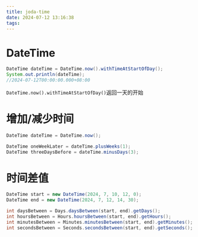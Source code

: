 ```yaml
---
title: joda-time
date: 2024-07-12 13:16:38
tags:
---
```


# DateTime

```java
DateTime dateTime = DateTime.now().withTimeAtStartOfDay();
System.out.println(dateTime);
//2024-07-12T00:00:00.000+08:00 
```

`DateTime.now().withTimeAtStartOfDay()`返回一天的开始

# 增加/减少时间

```java
DateTime dateTime = DateTime.now();

DateTime oneWeekLater = dateTime.plusWeeks(1);
DateTime threeDaysBefore = dateTime.minusDays(3);
```

# 时间差值

```java
DateTime start = new DateTime(2024, 7, 10, 12, 0);
DateTime end = new DateTime(2024, 7, 12, 14, 30);

int daysBetween = Days.daysBetween(start, end).getDays();
int hoursBetween = Hours.hoursBetween(start, end).getHours();
int minutesBetween = Minutes.minutesBetween(start, end).getMinutes();
int secondsBetween = Seconds.secondsBetween(start, end).getSeconds();
```

